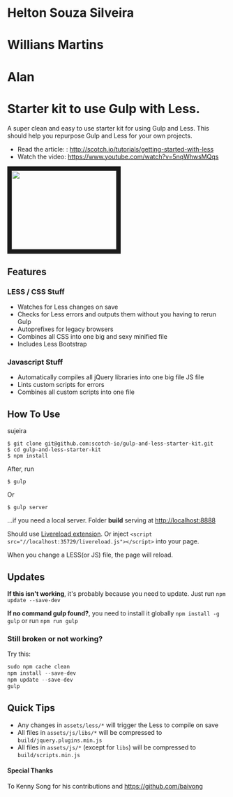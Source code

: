 # Helton Souza Silveira
# Willians Martins 
# Alan 
# Starter kit to use Gulp with Less.
A super clean and easy to use starter kit for using Gulp and Less. This should help you repurpose Gulp and Less for your own projects.

- Read the article: : http://scotch.io/tutorials/getting-started-with-less
- Watch the video: https://www.youtube.com/watch?v=5nqWhwsMQqs

<a href="http://www.youtube.com/watch?feature=player_embedded&v=5nqWhwsMQqs
" target="_blank"><img src="http://img.youtube.com/vi/5nqWhwsMQqs/0.jpg" width="240" height="180" border="10" /></a>


## Features

### LESS / CSS Stuff

- Watches for Less changes on save
- Checks for Less errors and outputs them without you having to rerun Gulp
- Autoprefixes for legacy browsers
- Combines all CSS into one big and sexy minified file
- Includes Less Bootstrap

### Javascript Stuff

- Automatically compiles all jQuery libraries into one big file JS file
- Lints custom scripts for errors
- Combines all custom scripts into one file

## How To Use
sujeira

    $ git clone git@github.com:scotch-io/gulp-and-less-starter-kit.git
    $ cd gulp-and-less-starter-kit
    $ npm install
    
After, run

    $ gulp
    
Or 

    $ gulp server
    
...if you need a local server. Folder **build** serving at [http://localhost:8888](http://localhost:8888)

Should use [Livereload extension](http://livereload.com/extensions/). Or inject `<script src="//localhost:35729/livereload.js"></script>` into your page.

When you change a LESS(or JS) file, the page will reload.

## Updates

**If this isn't working**, it's probably because you need to update. Just run `npm update --save-dev`

**If no command gulp found?**, you need to install it globally `npm install -g gulp` or run `npm run gulp`

### Still broken or not working?

Try this:

```javascript
sudo npm cache clean
npm install --save-dev
npm update --save-dev
gulp
```


## Quick Tips
- Any changes in `assets/less/*` will trigger the Less to compile on save
- All files in `assets/js/libs/*`  will be compressed to `build/jquery.plugins.min.js`
- All files in `assets/js/*` (except for `libs`) will be compressed to `build/scripts.min.js`


#### Special Thanks

To Kenny Song for his contributions and https://github.com/baivong
